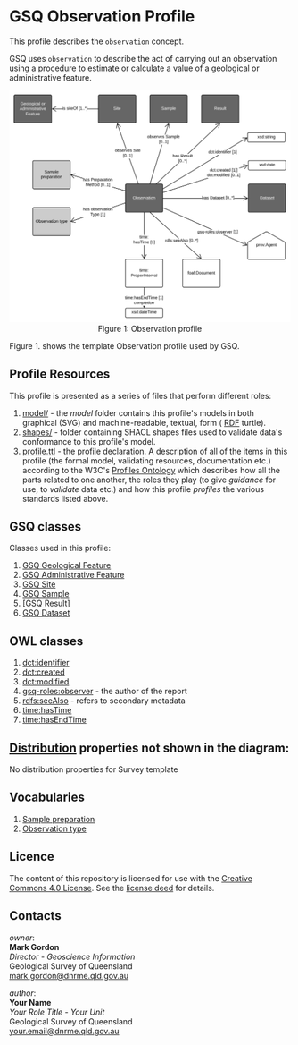 # GSQ Observation Profile
This profile describes the `observation` concept.

GSQ uses `observation` to describe the act of carrying out an observation using a procedure to estimate or calculate a value of a geological or administrative feature.

<p align="center">
<img src="model/profile-Observation.svg" width="700px"><br>
Figure 1: Observation profile</p>

Figure 1. shows the template Observation profile used by GSQ.

## Profile Resources
This profile is presented as a series of files that perform different roles:

1. [model/](model/) - the *model* folder contains this profile's models in both graphical (SVG) and machine-readable, textual, form ( [RDF](https://www.w3.org/RDF/) turtle).
2. [shapes/](shapes/) - folder containing SHACL shapes files used to validate data's conformance to this profile's model.
3. [profile.ttl](profile.ttl) - the profile declaration. A description of all of the items in this profile (the formal model, validating resources, documentation etc.) according to the W3C's [Profiles Ontology](https://www.w3.org/TR/dx-prof/) which describes how all the parts related to one another, the roles they play (to give *guidance* for use, to *validate* data etc.) and how this profile *profiles* the various standards listed above.

## GSQ classes
Classes used in this profile:
1. [GSQ Geological Feature](https://github.com/geological-survey-of-queensland/geofeatures-ont)
2. [GSQ Administrative Feature](https://github.com/geological-survey-of-queensland/geoadmin-features-ont)
3. [GSQ Site](https://github.com/geological-survey-of-queensland/gsq-site-profile)
4. [GSQ Sample](https://github.com/geological-survey-of-queensland/gsq-sample-profile)
5. [GSQ Result]
6. [GSQ Dataset](https://github.com/geological-survey-of-queensland/gsq-dataset-profile)

## OWL classes
1. [dct:identifier](https://w3c.github.io/dxwg/dcat/#Property:resource_identifier)
2. [dct:created](https://w3c.github.io/dxwg/dcat/)
3. [dct:modified](https://w3c.github.io/dxwg/dcat/#Property:resource_update_date)
4. [gsq-roles:observer](http://vocabs.gsq.digital/vocabulary/gsq-roles) - the author of the report
5. [rdfs:seeAlso](https://www.w3.org/TR/rdf-schema/#ch_seealso) - refers to secondary metadata
6. [time:hasTime](https://www.w3.org/TR/owl-time/#time:Instant)
7. [time:hasEndTime](https://www.w3.org/TR/owl-time/#time:hasBeginning)

## [Distribution](https://w3c.github.io/dxwg/dcat/#Class:Distribution) properties not shown in the diagram:
No distribution properties for Survey template

## Vocabularies
1. [Sample preparation](http://vocabs.gsq.digital/vocabulary/sample-preparation-methods)
2. [Observation type](http://vocabs.gsq.digital/vocabulary/geological-observation-type)

## Licence
The content of this repository is licensed for use with the [Creative Commons 4.0 License](https://creativecommons.org/licenses/by/4.0/). See the [license deed](LICENSE) for details.

## Contacts 
*owner*:  
**Mark Gordon**  
*Director - Geoscience Information*  
Geological Survey of Queensland  
<mark.gordon@dnrme.qld.gov.au>  

*author*:  
**Your Name**  
*Your Role Title - Your Unit*  
Geological Survey of Queensland  
<your.email@dnrme.qld.gov.au>

